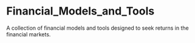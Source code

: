 # Financial_Models_and_Tools
A collection of financial models and tools designed to seek returns in the financial markets.
